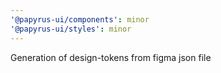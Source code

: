 ```yaml
---
'@papyrus-ui/components': minor
'@papyrus-ui/styles': minor
---
```


Generation of design-tokens from figma json file
